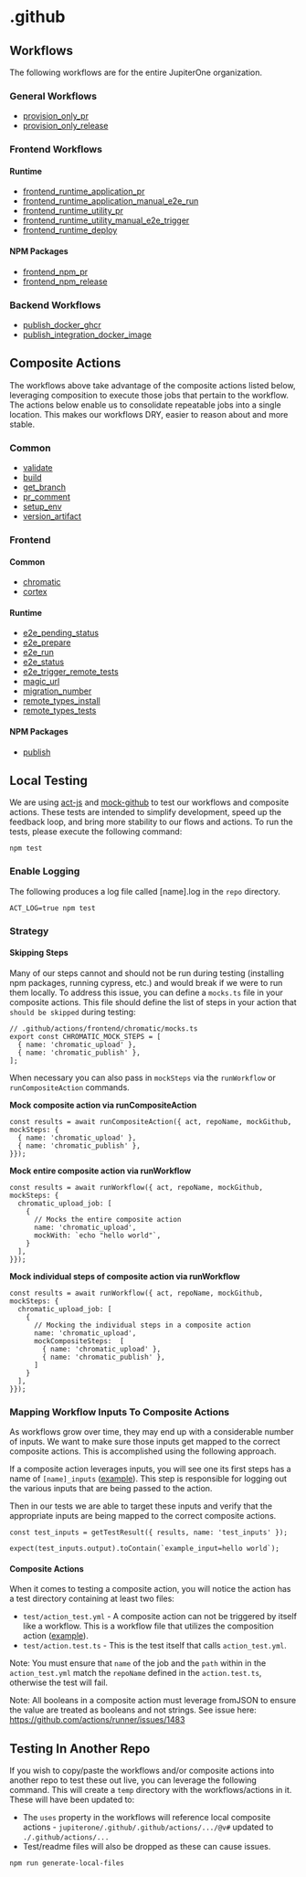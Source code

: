 # .github

## Workflows

The following workflows are for the entire JupiterOne organization.

### General Workflows

- [provision_only_pr](.github/workflows/docs/provision_only_pr.md)
- [provision_only_release](.github/workflows/docs/provision_only_release.md)

### Frontend Workflows

#### Runtime

- [frontend_runtime_application_pr](.github/workflows/docs/frontend/frontend_runtime_application_pr.md)
- [frontend_runtime_application_manual_e2e_run](.github/workflows/docs/frontend/frontend_runtime_application_manual_e2e_run.md)
- [frontend_runtime_utility_pr](.github/workflows/docs/frontend/frontend_runtime_utility_pr.md)
- [frontend_runtime_utility_manual_e2e_trigger](.github/workflows/docs/frontend/frontend_runtime_utility_manual_e2e_trigger.md)
- [frontend_runtime_deploy](.github/workflows/docs/frontend/frontend_runtime_deploy.md)

#### NPM Packages

- [frontend_npm_pr](.github/workflows/docs/frontend/frontend_npm_pr.md)
- [frontend_npm_release](.github/workflows/docs/frontend/frontend_npm_release.md)

### Backend Workflows

- [publish_docker_ghcr](.github/workflows/docs/backend/publish_docker_ghcr.md)
- [publish_integration_docker_image](.github/workflows/docs/backend/publish_integration_docker_image.md)

## Composite Actions

The workflows above take advantage of the composite actions listed below,
leveraging composition to execute those jobs that pertain to the workflow. The
actions below enable us to consolidate repeatable jobs into a single location.
This makes our workflows DRY, easier to reason about and more stable.

### Common

- [validate](.github/actions/validate/README.md)
- [build](.github/actions/build/README.md)
- [get_branch](.github/actions/get_branch/README.md)
- [pr_comment](.github/actions/pr_comment/README.md)
- [setup_env](.github/actions/setup_env/README.md)
- [version_artifact](.github/actions/version_artifact/README.md)

### Frontend

#### Common

- [chromatic](.github/actions/frontend/chromatic/README.md)
- [cortex](.github/actions/frontend/cortex/README.md)

#### Runtime

- [e2e_pending_status](.github/actions/frontend/runtime/e2e_pending_status/README.md)
- [e2e_prepare](.github/actions/frontend/runtime/e2e_prepare/README.md)
- [e2e_run](.github/actions/frontend/runtime/e2e_run/README.md)
- [e2e_status](.github/actions/frontend/runtime/e2e_status/README.md)
- [e2e_trigger_remote_tests](.github/actions/frontend/runtime/e2e_trigger_remote_tests/README.md)
- [magic_url](.github/actions/frontend/runtime/magic_url/README.md)
- [migration_number](.github/actions/frontend/runtime/migration_number/README.md)
- [remote_types_install](.github/actions/frontend/runtime/remote_types_install/README.md)
- [remote_types_tests](.github/actions/frontend/runtime/remote_types_tests/README.md)

#### NPM Packages

- [publish](.github/actions/frontend/npm/publish/README.md)

## Local Testing

We are using [act-js](https://github.com/kiegroup/act-js) and
[mock-github](https://www.npmjs.com/package/@kie/mock-github#mockgithub) to test
our workflows and composite actions. These tests are intended to simplify
development, speed up the feedback loop, and bring more stability to our flows
and actions. To run the tests, please execute the following command:

```
npm test
```

### Enable Logging

The following produces a log file called [name].log in the `repo` directory.

```
ACT_LOG=true npm test
```

### Strategy

#### Skipping Steps

Many of our steps cannot and should not be run during testing (installing npm
packages, running cypress, etc.) and would break if we were to run them locally.
To address this issue, you can define a `mocks.ts` file in your composite
actions. This file should define the list of steps in your action that
`should be skipped` during testing:

```
// .github/actions/frontend/chromatic/mocks.ts
export const CHROMATIC_MOCK_STEPS = [
  { name: 'chromatic_upload' },
  { name: 'chromatic_publish' },
];
```

When necessary you can also pass in `mockSteps` via the `runWorkflow` or
`runCompositeAction` commands.

**Mock composite action via runCompositeAction**

```
const results = await runCompositeAction({ act, repoName, mockGithub, mockSteps: {
  { name: 'chromatic_upload' },
  { name: 'chromatic_publish' },
}});
```

**Mock entire composite action via runWorkflow**

```
const results = await runWorkflow({ act, repoName, mockGithub, mockSteps: {
  chromatic_upload_job: [
    {
      // Mocks the entire composite action
      name: 'chromatic_upload',
      mockWith: `echo "hello world"`,
    }
  ],
}});
```

**Mock individual steps of composite action via runWorkflow**

```
const results = await runWorkflow({ act, repoName, mockGithub, mockSteps: {
  chromatic_upload_job: [
    {
      // Mocking the individual steps in a composite action
      name: 'chromatic_upload',
      mockCompositeSteps:  [
        { name: 'chromatic_upload' },
        { name: 'chromatic_publish' },
      ]
    }
  ],
}});
```

### Mapping Workflow Inputs To Composite Actions

As workflows grow over time, they may end up with a considerable number of
inputs. We want to make sure those inputs get mapped to the correct composite
actions. This is accomplished using the following approach.

If a composite action leverages inputs, you will see one its first steps has a
name of `[name]_inputs`
([example](.github/actions/frontend/runtime/e2e_prepare/action.yml#L25)). This
step is responsible for logging out the various inputs that are being passed to
the action.

Then in our tests we are able to target these inputs and verify that the
appropriate inputs are being mapped to the correct composite actions.

```
const test_inputs = getTestResult({ results, name: 'test_inputs' });

expect(test_inputs.output).toContain(`example_input=hello world`);
```

#### Composite Actions

When it comes to testing a composite action, you will notice the action has a
test directory containing at least two files:

- `test/action_test.yml` - A composite action can not be triggered by itself
  like a workflow. This is a workflow file that utilizes the composition action
  ([example](.github/actions/frontend/runtime/e2e_prepare/test/action_test.yml)).
- `test/action.test.ts` - This is the test itself that calls `action_test.yml`.

Note: You must ensure that `name` of the job and the `path` within in the
`action_test.yml` match the `repoName` defined in the `action.test.ts`,
otherwise the test will fail.

Note: All booleans in a composite action must leverage fromJSON to ensure the
value are treated as booleans and not strings. See issue here:
https://github.com/actions/runner/issues/1483

## Testing In Another Repo

If you wish to copy/paste the workflows and/or composite actions into another
repo to test these out live, you can leverage the following command. This will
create a `temp` directory with the workflows/actions in it. These will have been
updated to:

- The `uses` property in the workflows will reference local composite actions -
  `jupiterone/.github/.github/actions/.../@v#` updated to
  `./.github/actions/...`
- Test/readme files will also be dropped as these can cause issues.

```
npm run generate-local-files
```
